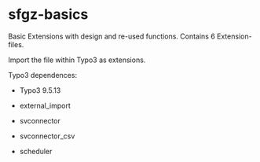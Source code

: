 # sfgz-basics
Basic Extensions with design and re-used functions. Contains 6 Extension-files.

Import the file within Typo3 as extensions.

Typo3 dependences:
- Typo3 9.5.13

- external_import 
 
- svconnector
 
- svconnector_csv 
 
- scheduler
 
 
